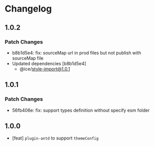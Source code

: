 # Changelog

## 1.0.2

### Patch Changes

- b8b1d5e4: fix: sourceMap url in prod files but not publish with sourceMap file
- Updated dependencies [b8b1d5e4]
  - @ice/style-import@1.0.1

## 1.0.1

### Patch Changes

- 56fb406e: fix: support types definition without specify esm folder

## 1.0.0

- [feat] `plugin-antd` to support `themeConfig`
